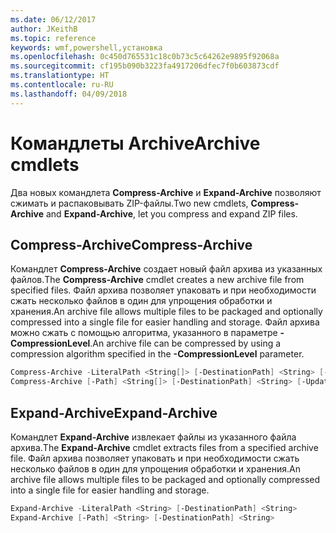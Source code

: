 ```yaml
---
ms.date: 06/12/2017
author: JKeithB
ms.topic: reference
keywords: wmf,powershell,установка
ms.openlocfilehash: 0c450d765531c18c0b73c5c64262e9895f92068a
ms.sourcegitcommit: cf195b090b3223fa4917206dfec7f0b603873cdf
ms.translationtype: HT
ms.contentlocale: ru-RU
ms.lasthandoff: 04/09/2018
---
```

# <a name="archive-cmdlets"></a><span data-ttu-id="60f31-102">Командлеты Archive</span><span class="sxs-lookup"><span data-stu-id="60f31-102">Archive cmdlets</span></span>

<span data-ttu-id="60f31-103">Два новых командлета **Compress-Archive** и **Expand-Archive** позволяют сжимать и распаковывать ZIP-файлы.</span><span class="sxs-lookup"><span data-stu-id="60f31-103">Two new cmdlets, **Compress-Archive** and **Expand-Archive**, let you compress and expand ZIP files.</span></span>

## <a name="compress-archive"></a><span data-ttu-id="60f31-104">Compress-Archive</span><span class="sxs-lookup"><span data-stu-id="60f31-104">Compress-Archive</span></span>
<span data-ttu-id="60f31-105">Командлет **Compress-Archive** создает новый файл архива из указанных файлов.</span><span class="sxs-lookup"><span data-stu-id="60f31-105">The **Compress-Archive** cmdlet creates a new archive file from specified files.</span></span> <span data-ttu-id="60f31-106">Файл архива позволяет упаковать и при необходимости сжать несколько файлов в один для упрощения обработки и хранения.</span><span class="sxs-lookup"><span data-stu-id="60f31-106">An archive file allows multiple files to be packaged and optionally compressed into a single file for easier handling and storage.</span></span> <span data-ttu-id="60f31-107">Файл архива можно сжать с помощью алгоритма, указанного в параметре **-CompressionLevel**.</span><span class="sxs-lookup"><span data-stu-id="60f31-107">An archive file can be compressed by using a compression algorithm specified in the **-CompressionLevel** parameter.</span></span>
```powershell
Compress-Archive -LiteralPath <String[]> [-DestinationPath] <String> [-Update] [-CompressionLevel <Microsoft.PowerShell.Commands.CompressionLevel>]
Compress-Archive [-Path] <String[]> [-DestinationPath] <String> [-Update] [-CompressionLevel <Microsoft.PowerShell.Commands.CompressionLevel>]
```

## <a name="expand-archive"></a><span data-ttu-id="60f31-108">Expand-Archive</span><span class="sxs-lookup"><span data-stu-id="60f31-108">Expand-Archive</span></span>
<span data-ttu-id="60f31-109">Командлет **Expand-Archive** извлекает файлы из указанного файла архива.</span><span class="sxs-lookup"><span data-stu-id="60f31-109">The **Expand-Archive** cmdlet extracts files from a specified archive file.</span></span> <span data-ttu-id="60f31-110">Файл архива позволяет упаковать и при необходимости сжать несколько файлов в один для упрощения обработки и хранения.</span><span class="sxs-lookup"><span data-stu-id="60f31-110">An archive file allows multiple files to be packaged and optionally compressed into a single file for easier handling and storage.</span></span>
```powershell
Expand-Archive -LiteralPath <String> [-DestinationPath] <String>
Expand-Archive [-Path] <String> [-DestinationPath] <String>
```
